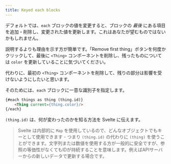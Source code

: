 ```yaml
---
title: Keyed each blocks
---
```


デフォルトでは、`each` ブロックの値を変更すると、ブロックの *最後* にある項目を追加・削除し、変更された値を更新します。これはあなたが望むものではないかもしれません。

説明するよりも理由を示す方が簡単です。「Remove first thing」ボタンを何度かクリックして、最後に `<Thing>` コンポーネントを削除し、残ったものについては `color` を更新していることに気づいてください。

代わりに、最初の `<Thing>` コンポーネントを削除して、残りの部分は影響を受けないようにしたいと思います。

そのためには、`each` ブロックに一意な識別子を指定します。

```html
{#each things as thing (thing.id)}
	<Thing current={thing.color}/>
{/each}
```

`(thing.id)` は、何が変わったのかを知る方法を Svelte に伝えます。

> Svelte は内部的に `Map` を使用しているので、どんなオブジェクトでもキーとして使用できます - つまり `(thing.id)` の代わりに `(thing)` を使うことができます。文字列または数値を使用する方が一般的に安全ですが、参照の等価性がなくてもIDが持続することを意味します。例えばAPIサーバーからの新しいデータで更新する場合です。 